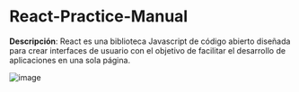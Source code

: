 # React-Practice-Manual
**Descripción**: React es una biblioteca Javascript de código abierto diseñada para crear interfaces de usuario con el objetivo de facilitar el desarrollo de aplicaciones en una sola página.

![image](https://github.com/joosudev/React-Practice-Manual/assets/47118243/83b362a5-c2f5-4d69-a5cc-a38115c71247)
